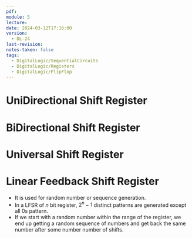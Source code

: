 ```yaml
---
pdf: 
module: 5
lecture: 
date: 2024-03-12T17:16:00
version:
  - DL-24
last-revision: 
notes-taken: false
tags:
  - DigitalLogic/SequentialCircuits
  - DigitalLogic/Registers
  - DigitalLogic/FlipFlop
---
```

# UniDirectional Shift Register



# BiDirectional Shift Register



# Universal Shift Register



# Linear Feedback Shift Register


- It is used for random number or sequence generation.
- In a LFSR of $n$ bit register, $2^n - 1$ distinct patterns are generated except all 0s pattern.
- If we start with a random number within the range of the register, we end up getting a random sequence of numbers and get back the same number after some number number of shifts.

